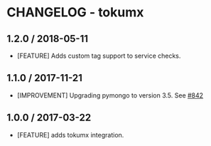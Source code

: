 # CHANGELOG - tokumx

## 1.2.0 / 2018-05-11

* [FEATURE] Adds custom tag support to service checks.

## 1.1.0 / 2017-11-21

* [IMPROVEMENT] Upgrading pymongo to version 3.5. See [#842][]

## 1.0.0 / 2017-03-22

* [FEATURE] adds tokumx integration.

<!--- The following link definition list is generated by PimpMyChangelog --->
[#842]: https://github.com/DataDog/integrations-core/issues/842
